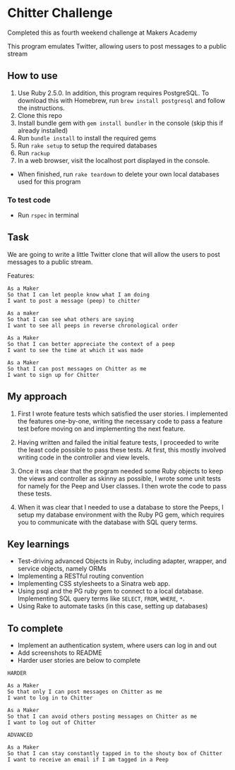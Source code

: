 # Chitter Challenge

Completed this as fourth weekend challenge at Makers Academy

This program emulates Twitter, allowing users to post messages to a public stream


## How to use

1. Use Ruby 2.5.0. In addition, this program requires PostgreSQL. To download this with Homebrew, run ```brew install postgresql``` and follow the instructions.
2. Clone this repo
3. Install bundle gem with ```gem install bundler``` in the console (skip this if already installed)
4. Run ```bundle install``` to install the required gems
5. Run ```rake setup``` to setup the required databases
5. Run ```rackup```
6. In a web browser, visit the localhost port displayed in the console.

* When finished, run ```rake teardown``` to delete your own local databases used for this program

### To test code

* Run ```rspec``` in terminal

## Task

We are going to write a little Twitter clone that will allow the users to post messages to a public stream.

Features:

```
As a Maker
So that I can let people know what I am doing  
I want to post a message (peep) to chitter

As a maker
So that I can see what others are saying  
I want to see all peeps in reverse chronological order

As a Maker
So that I can better appreciate the context of a peep
I want to see the time at which it was made

As a Maker
So that I can post messages on Chitter as me
I want to sign up for Chitter
```

## My approach

1. First I wrote feature tests which satisfied the user stories. I implemented the features one-by-one, writing the necessary code to pass a feature test before moving on and implementing the next feature.

2. Having written and failed the initial feature tests, I proceeded to write the least code possible to pass these tests. At first, this mostly involved writing code in the controller and view levels.

3. Once it was clear that the program needed some Ruby objects to keep the views and controller as skinny as possible, I wrote some unit tests for namely for the  Peep and User classes. I then wrote the code to pass these tests.

4. When it was clear that I needed to use a database to store the Peeps, I setup my database environment with the Ruby PG gem, which requires you to communicate with the database with SQL query terms.


## Key learnings

* Test-driving advanced Objects in Ruby, including adapter, wrapper, and service objects, namely ORMs
* Implementing a RESTful routing convention
* Implementing CSS stylesheets to a Sinatra web app.
* Using psql and the PG ruby gem to connect to a local database. Implementing SQL query terms like `SELECT`, `FROM`, `WHERE`, `*`.
* Using Rake to automate tasks (in this case, setting up databases)

## To complete

* Implement an authentication system, where users can log in and out
* Add screenshots to README
* Harder user stories are below to complete
```
HARDER

As a Maker
So that only I can post messages on Chitter as me
I want to log in to Chitter

As a Maker
So that I can avoid others posting messages on Chitter as me
I want to log out of Chitter

ADVANCED

As a Maker
So that I can stay constantly tapped in to the shouty box of Chitter
I want to receive an email if I am tagged in a Peep
```
